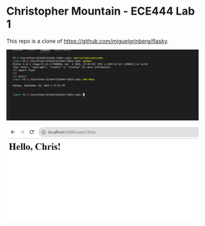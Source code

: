 # Christopher Mountain - ECE444 Lab 1

This repo is a clone of https://github.com/miguelgrinberg/flasky.

![Screenshot of Commit](/screenshots/Activity1.JPG?raw=true)

![Screenshot of Commit](/screenshots/Activity2-App.JPG?raw=true)